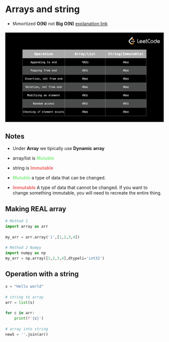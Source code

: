 # Arrays and string

-  ❗Amortized **O(N)** not **Big O(N)** [explanation link](https://stackoverflow.com/questions/33044883/why-is-the-time-complexity-of-pythons-list-append-method-o1)

![String/array complexity](./img/1_1.png)

## Notes

- Under **Array** we tipically use **Dynamic array**
- array/list    is <b style="color:#88EE88">Mutable</b>
- string        is <b style="color:#EE6666">Immutable</b>

- <b style="color:#88EE88">Mutable</b> a type of data that can be changed. 
- <b style="color:#EE6666">Immutable</b> A type of data that cannot be changed. If you want to change something immutable, you will need to recreate the entire thing.

## Making <b>REAL</b> array 

``` python
# Method 1
import array as arr

my_arr = arr.array('i',[1,2,3,4])

# Method 2 Numpy
import numpy as np
my_arr = np.array([1,2,3,4],dtypeli='int32')

```


## Operation with a string

```python
s = "Hello world"

# string to array
arr = list(s)

for c in arr:
    print(f'{c}')

# array into string
newS = ''.join(arr)

```


